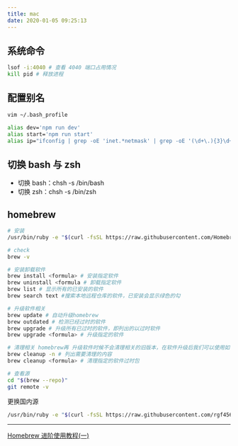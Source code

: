 ```yaml
---
title: mac
date: 2020-01-05 09:25:13
---
```


## 系统命令

```bash
lsof -i:4040 # 查看 4040 端口占用情况
kill pid # 释放进程
```

## 配置别名

```bash
vim ~/.bash_profile

alias dev='npm run dev'
alias start='npm run start'
alias ip="ifconfig | grep -oE 'inet.*netmask' | grep -oE '(\d+\.){3}\d+' | sed -n 2p"
```

## 切换 bash 与 zsh

- 切换 bash：chsh -s /bin/bash
- 切换 zsh：chsh -s /bin/zsh

## homebrew

```bash
# 安装
/usr/bin/ruby -e "$(curl -fsSL https://raw.githubusercontent.com/Homebrew/install/master/install)"

# check
brew -v

# 安装卸载软件
brew install <formula> # 安装指定软件
brew uninstall <formula # 卸载指定软件
brew list # 显示所有的已安装的软件
brew search text #搜索本地远程仓库的软件，已安装会显示绿色的勾

# 升级软件相关
brew update # 自动升级homebrew
brew outdated # 检测已经过时的软件
brew upgrade # 升级所有已过时的软件，即列出的以过时软件
brew upgrade <formula> # 升级指定的软件

# 清理相关 homebrew再 升级软件时候不会清理相关的旧版本，在软件升级后我们可以使用如下命令清理
brew cleanup -n # 列出需要清理的内容
brew cleanup <formula> # 清理指定的软件过时包

# 查看源
cd "$(brew --repo)"
git remote -v
```

更换国内源

```bash
/usr/bin/ruby -e "$(curl -fsSL https://raw.githubusercontent.com/rgf456/HomebrewInstall/master/install.rb)"
```

---

[Homebrew 进阶使用教程(一)](https://juejin.im/post/5a55d04f6fb9a01c9405bdcb)

